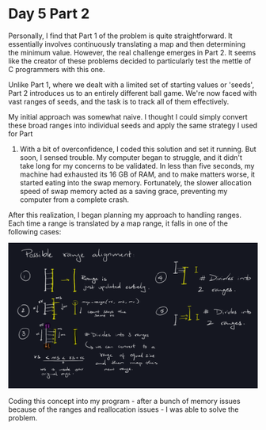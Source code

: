 # Day 5 Part 2

Personally, I find that Part 1 of the problem is quite straightforward. It
essentially involves continuously translating a map and then determining the
minimum value. However, the real challenge emerges in Part 2. It seems like the
creator of these problems decided to particularly test the mettle of C
programmers with this one.

Unlike Part 1, where we dealt with a limited set of starting values or 'seeds',
Part 2 introduces us to an entirely different ball game. We're now faced with
vast ranges of seeds, and the task is to track all of them effectively.

My initial approach was somewhat naive. I thought I could simply convert these
broad ranges into individual seeds and apply the same strategy I used for Part
1. With a bit of overconfidence, I coded this solution and set it running. But
soon, I sensed trouble. My computer began to struggle, and it didn't take long
for my concerns to be validated. In less than five seconds, my machine had
exhausted its 16 GB of RAM, and to make matters worse, it started eating into
the swap memory. Fortunately, the slower allocation speed of swap memory acted
as a saving grace, preventing my computer from a complete crash.

After this realization, I began planning my approach to handling ranges. Each
time a range is translated by a map range, it falls in one of the following
cases:

![Part 2 Analysis](./part-2-analysis.png)

Coding this concept into my program - after a bunch of memory issues because of
the ranges and reallocation issues - I was able to solve the problem.
